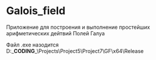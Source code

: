 # Galois_field
Приложение для построения и выполнение простейших арифметических дейтвий Полей Галуа

Файл .exe назодится D:\___CODING___\Projects\Project5\Project7\GF\x64\Release
